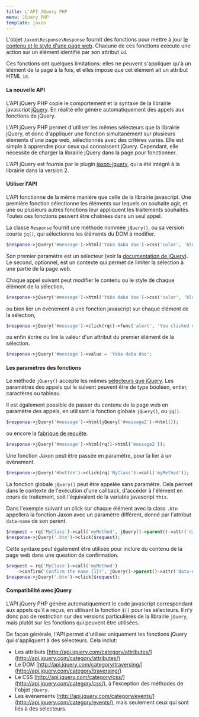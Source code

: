 ```yaml
---
title: L'API JQuery PHP
menu: JQuery PHP
template: jaxon
---
```


L'objet `Jaxon\Response\Response` fournit des fonctions pour mettre à jour [le contenu et le style d'une page web](/docs/response/webpage).
Chacune de ces fonctions exécute une action sur un élément identifié par son attribut `id`.

Ces fonctions ont quelques limitations: elles ne peuvent s'appliquer qu'à un élément de la page à la fois, et elles impose que cet élément ait un attribut HTML `id`.

#### La nouvelle API

L'API jQuery PHP copie le comportement et la syntaxe de la librairie javascript [jQuery](https://www.jquery.com).
En réalité elle génère automatiquement des appels aux fonctions de jQuery.

L'API jQuery PHP permet d'utiliser les mêmes sélecteurs que la librairie jQuery, et donc d'appliquer une fonction simultanément sur plusieurs éléments d'une page web, sélectionnés avec des critères variés.
Elle est simple à apprendre pour ceux qui connaissent jQuery. Cependant, elle nécessite de charger la librairie jQuery dans la page pour fonctionner.

L'API jQuery est fournie par le plugin [jaxon-jquery](https://github.com/jaxon-php/jaxon-jquery), qui a été intégré à la librairie dans la version 2.

#### Utiliser l'API

L'API fonctionne de la même manière que celle de la librairie javascript.
Une première fonction sélectionne les éléments sur lequels on souhaite agir, et une ou plusieurs autres fonctions leur appliquent les traitements souhaités.
Toutes ces fonctions peuvent être chaînées dans un seul appel.

La classe `Response` fournit une méthode nommée `jQuery()`, ou sa version courte `jq()`, qui sélectionne les éléments du DOM à modifier.

```php
$response->jQuery('#message')->html('Yaba daba doo')->css('color', 'blue');
```

Son premier paramètre est un sélecteur (voir la [documentation de jQuery](http://api.jquery.com/jQuery/)).
Le second, optionnel, est un contexte qui permet de limiter la sélection à une partie de la page web.

Chaque appel suivant peut modifier le contenu ou le style de chaque élément de la sélection,

```php
$response->jQuery('#message')->html('Yaba daba doo')->css('color', 'blue');
```

ou bien lier un évènement à une fonction javascript sur chaque élément de la sélection,

```php
$response->jQuery('#message')->click(rq()->func('alert', 'You clicked on the message'));
```

ou enfin écrire ou lire la valeur d'un attribut du premier élément de la sélection.

```php
$response->jQuery('#message')->value = 'Yaba daba doo';
```

#### Les paramètres des fonctions

Le méthode `jQuery()` accepte les mêmes [sélecteurs que jQuery](http://api.jquery.com/category/selectors/).
Les paramètres des appels qui le suivent peuvent être de type booléen, entier, caractères ou tableau.

Il est également possible de passer du contenu de la page web en paramètre des appels, en utilisant la fonction globale `jQuery()`, ou `jq()`.

```php
$response->jQuery('#message')->html(jQuery('#message2')->html());
```

ou encore la [fabrique de requête](/docs/requests/factory).

```php
$response->jQuery('#message')->html(rq()->html('message2'));
```

Une fonction Jaxon peut être passée en paramètre, pour la lier à un évènement.

```php
$response->jQuery('#button')->click(rq('MyClass')->call('myMethod'));
```

La fonction globale `jQuery()` peut être appelée sans paramètre.
Cela permet dans le contexte de l'exécution d'une callback, d'accéder à l'élément en cours de traitement, soit l'équivalent de la variable javascript `this`.

Dans l'exemple suivant un click sur chaque élément avec la class `.btn` appellera la fonction Jaxon avec un paramètre différent, donné par l'attribut `data-name` de son parent.

```php
$request = rq('MyClass')->call('myMethod', jQuery()->parent()->attr('data-name'));
$response->jQuery('.btn')->click($request);
```

Cette syntaxe peut également être utilisée pour inclure du contenu de la page web dans une question de confirmation.

```php
$request = rq('MyClass')->call('myMethod')
    ->confirm('Confirm the name {1}?', jQuery()->parent()->attr('data-name'));
$response->jQuery('.btn')->click($request);
```

#### Compatibilité avec jQuery

L'API jQuery PHP génère automatiquement le code javascript correspondant aux appels qu'il a reçus, en utilisant la fonction `$()` pour les sélecteurs.
Il n'y donc pas de restriction sur des versions particulières de la librairie `jQuery`, mais plutôt sur les fonctions qui peuvent être utilisées.

De façon générale, l'API permet d'utiliser uniquement les fonctions jQuery qui s'appliquent à des sélecteurs.
Cela inclut:

- Les attributs [http://api.jquery.com/category/attributes/](http://api.jquery.com/category/attributes/)
- Le DOM [http://api.jquery.com/category/traversing/](http://api.jquery.com/category/traversing/)
- Le CSS [http://api.jquery.com/category/css/](http://api.jquery.com/category/css/), à l'exception des méthodes de l'objet `jQuery`.
- Les évènements [http://api.jquery.com/category/events/](http://api.jquery.com/category/events/), mais seulement ceux qui sont liés à des sélecteurs.
